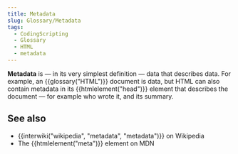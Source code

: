 ```yaml
---
title: Metadata
slug: Glossary/Metadata
tags:
  - CodingScripting
  - Glossary
  - HTML
  - metadata
---
```

**Metadata** is — in its very simplest definition — data that describes data. For example, an {{glossary("HTML")}} document is data, but HTML can also contain metadata in its {{htmlelement("head")}} element that describes the document — for example who wrote it, and its summary.

## See also

- {{interwiki("wikipedia", "metadata", "metadata")}} on Wikipedia
- The {{htmlelement("meta")}} element on MDN
